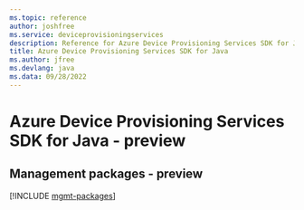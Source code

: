 ```yaml
---
ms.topic: reference
author: joshfree
ms.service: deviceprovisioningservices
description: Reference for Azure Device Provisioning Services SDK for Java
title: Azure Device Provisioning Services SDK for Java
ms.author: jfree
ms.devlang: java
ms.data: 09/28/2022
---
```

# Azure Device Provisioning Services SDK for Java - preview

## Management packages - preview
[!INCLUDE [mgmt-packages](device-provisioning-services-mgmt-index.md)]